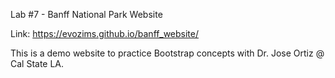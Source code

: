 Lab #7 - Banff National Park Website

Link: https://evozims.github.io/banff_website/

This is a demo website to practice Bootstrap concepts with Dr. Jose Ortiz @ Cal State LA.

